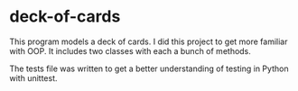 # deck-of-cards
This program models a deck of cards.
I did this project to get more familiar with OOP. It includes two classes with each a bunch of methods.

The tests file was written to get a better understanding of testing in Python with unittest.
